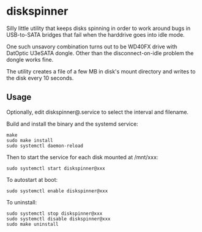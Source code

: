 diskspinner
===========

Silly little utility that keeps disks spinning in order to work around bugs
in USB-to-SATA bridges that fail when the harddrive goes into idle mode.

One such unsavory combination turns out to be WD40FX drive with DatOptic
U3eSATA dongle. Other than the disconnect-on-idle problem the dongle works
fine.

The utility creates a file of a few MB in disk's mount directory and writes to the disk every 10 seconds.

Usage
-----

Optionally, edit diskspinner@.service to select the interval and filename.

Build and install the binary and the systemd service:

    make
    sudo make install
    sudo systemctl daemon-reload

Then to start the service for each disk mounted at /mnt/xxx:

    sudo systemctl start diskspinner@xxx

To autostart at boot:

    sudo systemctl enable diskspinner@xxx

To uninstall:

    sudo systemctl stop diskspinner@xxx
    sudo systemctl disable diskspinner@xxx
    sudo make uninstall
